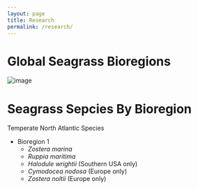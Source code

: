 ```yaml
---
layout: page
title: Research
permalink: /research/
---	
```


# Global Seagrass Bioregions

![image](https://marinegeo.github.io/seagrassnet-web/assets/research/bioregions-map.png)

# Seagrass Sepcies By Bioregion  
Temperate North Atlantic Species  
* Bioregion 1
  * *Zostera marina*
  * *Ruppia maritima*
  * *Halodule wrightii* (Southern USA only)
  * *Cymodocea nodosa* (Europe only)
  * *Zostera noltii* (Europe only)